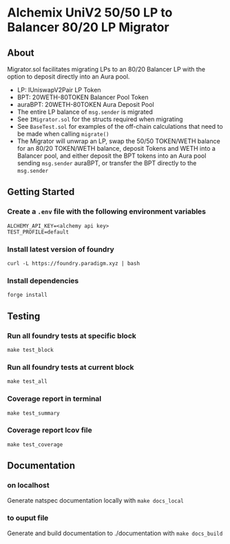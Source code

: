 # Alchemix UniV2 50/50 LP to Balancer 80/20 LP Migrator

## About

Migrator.sol facilitates migrating LPs to an 80/20 Balancer LP with the option to deposit directly into an Aura pool.

-   LP: IUniswapV2Pair LP Token
-   BPT: 20WETH-80TOKEN Balancer Pool Token
-   auraBPT: 20WETH-80TOKEN Aura Deposit Pool
-   The entire LP balance of `msg.sender` is migrated
-   See `IMigrator.sol` for the structs required when migrating
-   See `BaseTest.sol` for examples of the off-chain calculations that need to be made when calling `migrate()`
-   The Migrator will unwrap an LP, swap the 50/50 TOKEN/WETH balance for an 80/20 TOKEN/WETH balance, deposit Tokens and WETH into a Balancer pool, and either deposit the BPT tokens into an Aura pool sending `msg.sender` auraBPT, or transfer the BPT directly to the `msg.sender`

## Getting Started

### Create a `.env` file with the following environment variables

```
ALCHEMY_API_KEY=<alchemy api key>
TEST_PROFILE=default
```

### Install latest version of foundry

`curl -L https://foundry.paradigm.xyz | bash`

### Install dependencies

`forge install`

## Testing

### Run all foundry tests at specific block

`make test_block`

### Run all foundry tests at current block

`make test_all`

### Coverage report in terminal

`make test_summary`

### Coverage report lcov file

`make test_coverage`

## Documentation

### on localhost

Generate natspec documentation locally with `make docs_local`

### to ouput file

Generate and build documentation to ./documentation with `make docs_build`
